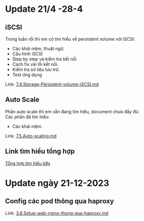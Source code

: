 # Update 21/4 -28-4
## iSCSI
Trong tuần rồi thì em có tìm hiểu về persistent volume với iSCSI:
- Các khái niệm, thuật ngữ. 
- Cấu hình iSCSI
- Step by step và kiểm tra kết nối 
- Cách fix vài lỗi kết nối.
- Kiểm tra sữ liệu lưu trữ.
- Test ứng dụng

Link: [7.4.Storage-Persistent-volume-iSCSI.md](https://github.com/aitemat/k8s-project/blob/main/7.4.Storage-Persistent-volume-iSCSI.md)  
## Auto Scale
Phần auto scale thì em vẫn đang tìm hiểu, document chưa đầy đủ:  
Các phần đã tìm hiểu: 
- Các khái niệm.  

Link: [7.5.Auto-scaling.md](https://github.com/aitemat/k8s-project/blob/main/7.5.Auto-scaling.md)

## Link tìm hiểu tổng hợp
[Tổng hợp tìm hiểu k8s](https://github.com/aitemat/k8s-project)

# Update ngày 21-12-2023  
## Config các pod thông qua haproxy
Link: [3.6.Setup-web-nginx-thong-qua-haproxy.md](https://github.com/aitemat/k8s-project/blob/main/3.6.Setup-web-nginx-thong-qua-haproxy.md)  
